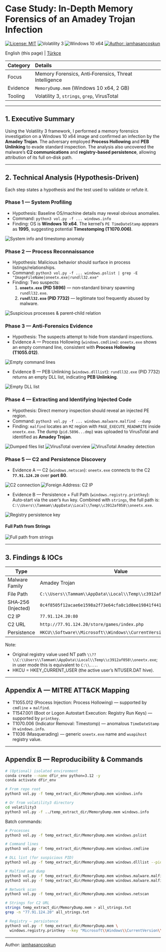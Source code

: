 # Case Study: In‑Depth Memory Forensics of an Amadey Trojan Infection

[![License: MIT](https://img.shields.io/badge/License-MIT-green.svg)](./LICENSE)
![Volatility 3](https://img.shields.io/badge/Volatility-3-blue)
![Windows 10 x64](https://img.shields.io/badge/Platform-Windows%2010%20x64-lightgrey)
[![Author: iamhasancoskun](https://img.shields.io/badge/Author-iamhasancoskun-black)](https://github.com/iamhasancoskun)

English (this page) | [Türkçe](README.md)

| Category | Details |
| :--- | :--- |
| Focus | Memory Forensics, Anti‑Forensics, Threat Intelligence |
| Evidence | `MemoryDump.mem` (Windows 10 x64, 2 GB) |
| Tooling | Volatility 3, `strings`, `grep`, VirusTotal |

---

## 1. Executive Summary
Using the Volatility 3 framework, I performed a memory forensics investigation on a Windows 10 x64 image and confirmed an infection by the **Amadey Trojan**. The adversary employed **Process Hollowing** and **PEB Unlinking** to evade standard inspection. The analysis also uncovered the malware’s **C2 communications** and **registry‑based persistence**, allowing attribution of its full on‑disk path.

---

## 2. Technical Analysis (Hypothesis‑Driven)
Each step states a hypothesis and the test used to validate or refute it.

### Phase 1 — System Profiling
- Hypothesis: Baseline OS/machine details may reveal obvious anomalies.
- Command: `python3 vol.py -f ... windows.info`
- Finding: OS is **Windows 10 x64**. The kernel’s `PE TimeDateStamp` appears as **1995**, suggesting potential **Timestomping (T1070.006)**.

![System info and timestomp anomaly](assets/1-redline-windows-info-windows-pslist.png)

### Phase 2 — Process Reconnaissance
- Hypothesis: Malicious behavior should surface in process listings/relationships.
- Command: `python3 vol.py -f ... windows.pslist | grep -E "ImageFileName|oneetx.exe|rundll32.exe"`
- Finding: Two suspects:
  1. **`oneetx.exe` (PID 5896)** — non‑standard binary spawning `rundll32.exe`.
  2. **`rundll32.exe` (PID 7732)** — legitimate tool frequently abused by malware.

![Suspicious processes & parent‑child relation](assets/2-windows-pslist-grep.png)

### Phase 3 — Anti‑Forensics Evidence
- Hypothesis: The suspects attempt to hide from standard inspections.
- Evidence A — Process Hollowing (`windows.cmdline`): `oneetx.exe` shows an empty command line, consistent with **Process Hollowing (T1055.012)**.

![Empty command lines](assets/3-cmdline-grep-processes.png)

- Evidence B — PEB Unlinking (`windows.dlllist`): `rundll32.exe` (PID 7732) returns an empty DLL list, indicating **PEB Unlinking**.

![Empty DLL list](assets/04-dlllist-peb-unlinking.png)

### Phase 4 — Extracting and Identifying Injected Code
- Hypothesis: Direct memory inspection should reveal an injected PE region.
- Command: `python3 vol.py -f ... windows.malware.malfind --dump`
- Finding: `malfind` locates an `MZ` region with `PAGE_EXECUTE_READWRITE` inside `oneetx.exe`. The dump (`pid.5896...dmp`) was uploaded to VirusTotal and identified as **Amadey Trojan**.

![Dumped files list](assets/5.1--dump-file-creation.png)
![VirusTotal overview](assets/5.2-virus-total-main.png)
![VirusTotal Amadey detection](assets/5.3virus-total-amadey-trojan.png)

### Phase 5 — C2 and Persistence Discovery
- Evidence A — C2 (`windows.netscan`): `oneetx.exe` connects to the C2 **`77.91.124.20`** over **port 80**.

![C2 connection](assets/07-netscan-c2-connection.png)
![Foreign Address: C2 IP](assets/06-netscan-foreign-adr.png)

- Evidence B — Persistence + Full Path (`windows.registry.printkey`): Auto‑start via the user’s `Run` key. Combined with `strings`, the full path is: `C:\\Users\\Tammam\\AppData\\Local\\Temp\\c3912af058\\oneetx.exe`.

![Registry persistence key](assets/08-registry-persistence-key.png)

#### Full Path from Strings
![Full path from strings](assets/09.full_path_.png)

---

## 3. Findings & IOCs
| Type | Value |
|---|---|
| Malware Family | Amadey Trojan |
| File Path | `C:\\Users\\Tammam\\AppData\\Local\\Temp\\c3912af058\\oneetx.exe` |
| SHA‑256 (Injected) | `0c4f8505f12acae6e1598a2f73e64cfa8c1d0ee19841f441e77c2d7d39711f77` |
| C2 IP | `77.91.124.20:80` |
| C2 URL | `http://77.91.124.20/store/games/index.php` |
| Persistence | `HKCU\\Software\\Microsoft\\Windows\\CurrentVersion\\Run` |

Note:
- Original registry value used NT path `\\??\\C:\\Users\\Tammam\\AppData\\Local\\Temp\\c3912af058\\oneetx.exe`; in user mode this is equivalent to `C:\\...`.
- HKCU = HKEY_CURRENT_USER (the active user’s NTUSER.DAT hive).

---

## Appendix A — MITRE ATT&CK Mapping
- T1055.012 (Process Injection: Process Hollowing) — supported by `cmdline` + `malfind`.
- T1547.001 (Boot or Logon Autostart Execution: Registry Run Keys) — supported by `printkey`.
- T1070.006 (Indicator Removal: Timestomp) — anomalous `TimeDateStamp` in `windows.info`.
- T1036 (Masquerading) — generic `oneetx.exe` name and `wuapihost` registry value.

---

## Appendix B — Reproducibility & Commands
```bash
# (Optional) isolated environment
conda create --name dfir_env python=3.12 -y
conda activate dfir_env

# From repo root
python3 vol.py -f temp_extract_dir/MemoryDump.mem windows.info

# Or from volatility3 directory
cd volatility3
python3 vol.py -f ../temp_extract_dir/MemoryDump.mem windows.info
```

Batch commands:
```bash
# Processes
python3 vol.py -f temp_extract_dir/MemoryDump.mem windows.pslist

# Command lines
python3 vol.py -f temp_extract_dir/MemoryDump.mem windows.cmdline

# DLL list (for suspicious PID)
python3 vol.py -f temp_extract_dir/MemoryDump.mem windows.dlllist --pid 7732

# Malfind and dump
python3 vol.py -f temp_extract_dir/MemoryDump.mem windows.malware.malfind
python3 vol.py -f temp_extract_dir/MemoryDump.mem windows.malware.malfind --dump

# Network scan
python3 vol.py -f temp_extract_dir/MemoryDump.mem windows.netscan

# Strings for C2 URL
strings temp_extract_dir/MemoryDump.mem > all_strings.txt
grep -n "77.91.124.20" all_strings.txt

# Registry — persistence
python3 vol.py -f temp_extract_dir/MemoryDump.mem \
  windows.registry.printkey --key "Microsoft\\Windows\\CurrentVersion\\Run"
```

---

Author: [iamhasancoskun](https://github.com/iamhasancoskun)
